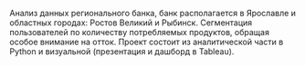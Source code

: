 Анализ данных регионального банка, банк располагается в Ярославле и областных городах: Ростов Великий и Рыбинск. Сегментация пользователей по количеству потребляемых продуктов, обращая особое внимание на отток.
Проект состоит из аналитической части в Python и визуальной (презентация и дашборд в Tableau). 
